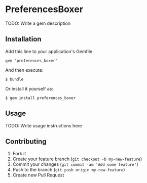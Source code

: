# PreferencesBoxer

TODO: Write a gem description

## Installation

Add this line to your application's Gemfile:

    gem 'preferences_boxer'

And then execute:

    $ bundle

Or install it yourself as:

    $ gem install preferences_boxer

## Usage

TODO: Write usage instructions here

## Contributing

1. Fork it
2. Create your feature branch (`git checkout -b my-new-feature`)
3. Commit your changes (`git commit -am 'Add some feature'`)
4. Push to the branch (`git push origin my-new-feature`)
5. Create new Pull Request
